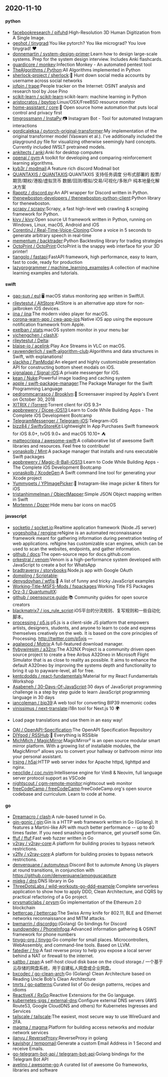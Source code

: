 ## 2020-11-10

#### python
* [facebookresearch / pifuhd](https://github.com/facebookresearch/pifuhd):High-Resolution 3D Human Digitization from A Single Image.
* [geohot / tinygrad](https://github.com/geohot/tinygrad):You like pytorch? You like micrograd? You love tinygrad!
❤️
* [donnemartin / system-design-primer](https://github.com/donnemartin/system-design-primer):Learn how to design large-scale systems. Prep for the system design interview. Includes Anki flashcards.
* [guardicore / monkey](https://github.com/guardicore/monkey):Infection Monkey - An automated pentest tool
* [TheAlgorithms / Python](https://github.com/TheAlgorithms/Python):All Algorithms implemented in Python
* [sherlock-project / sherlock](https://github.com/sherlock-project/sherlock):🔎
Hunt down social media accounts by username across social networks
* [jofpin / trape](https://github.com/jofpin/trape):People tracker on the Internet: OSINT analysis and research tool by Jose Pino
* [scikit-learn / scikit-learn](https://github.com/scikit-learn/scikit-learn):scikit-learn: machine learning in Python
* [aristocratos / bpytop](https://github.com/aristocratos/bpytop):Linux/OSX/FreeBSD resource monitor
* [home-assistant / core](https://github.com/home-assistant/core):🏡
Open source home automation that puts local control and privacy first
* [timgrossmann / InstaPy](https://github.com/timgrossmann/InstaPy):📷
Instagram Bot - Tool for automated Instagram interactions
* [gordicaleksa / pytorch-original-transformer](https://github.com/gordicaleksa/pytorch-original-transformer):My implementation of the original transformer model (Vaswani et al.). I've additionally included the playground.py file for visualizing otherwise seemingly hard concepts. Currently included IWSLT pretrained models.
* [ankitects / anki](https://github.com/ankitects/anki):Anki for desktop computers
* [openai / gym](https://github.com/openai/gym):A toolkit for developing and comparing reinforcement learning algorithms.
* [kyb3r / modmail](https://github.com/kyb3r/modmail):A feature rich discord Modmail bot
* [QUANTAXIS / QUANTAXIS](https://github.com/QUANTAXIS/QUANTAXIS):QUANTAXIS 支持任务调度 分布式部署的 股票/期货/期权/港股/虚拟货币 数据/回测/模拟/交易/可视化/多账户 纯本地量化解决方案
* [Rapptz / discord.py](https://github.com/Rapptz/discord.py):An API wrapper for Discord written in Python.
* [thenewboston-developers / thenewboston-python-client](https://github.com/thenewboston-developers/thenewboston-python-client):Python library for thenewboston.
* [scrapy / scrapy](https://github.com/scrapy/scrapy):Scrapy, a fast high-level web crawling & scraping framework for Python.
* [kivy / kivy](https://github.com/kivy/kivy):Open source UI framework written in Python, running on Windows, Linux, macOS, Android and iOS
* [CorentinJ / Real-Time-Voice-Cloning](https://github.com/CorentinJ/Real-Time-Voice-Cloning):Clone a voice in 5 seconds to generate arbitrary speech in real-time
* [mementum / backtrader](https://github.com/mementum/backtrader):Python Backtesting library for trading strategies
* [OctoPrint / OctoPrint](https://github.com/OctoPrint/OctoPrint):OctoPrint is the snappy web interface for your 3D printer!
* [tiangolo / fastapi](https://github.com/tiangolo/fastapi):FastAPI framework, high performance, easy to learn, fast to code, ready for production
* [lazyprogrammer / machine_learning_examples](https://github.com/lazyprogrammer/machine_learning_examples):A collection of machine learning examples and tutorials.

#### swift
* [gao-sun / eul](https://github.com/gao-sun/eul):🖥️
macOS status monitoring app written in SwiftUI.
* [rileytestut / AltStore](https://github.com/rileytestut/AltStore):AltStore is an alternative app store for non-jailbroken iOS devices.
* [iina / iina](https://github.com/iina/iina):The modern video player for macOS.
* [corona-warn-app / cwa-app-ios](https://github.com/corona-warn-app/cwa-app-ios):Native iOS app using the exposure notification framework from Apple.
* [exelban / stats](https://github.com/exelban/stats):macOS system monitor in your menu bar
* [yichengchen / clashX](https://github.com/yichengchen/clashX):
* [rileytestut / Delta](https://github.com/rileytestut/Delta):
* [blaise-io / acelink](https://github.com/blaise-io/acelink):Play Ace Streams in VLC on macOS.
* [raywenderlich / swift-algorithm-club](https://github.com/raywenderlich/swift-algorithm-club):Algorithms and data structures in Swift, with explanations!
* [slackhq / PanModal](https://github.com/slackhq/PanModal):An elegant and highly customizable presentation API for constructing bottom sheet modals on iOS.
* [signalapp / Signal-iOS](https://github.com/signalapp/Signal-iOS):A private messenger for iOS.
* [kean / Nuke](https://github.com/kean/Nuke):Powerful image loading and caching system
* [apple / swift-package-manager](https://github.com/apple/swift-package-manager):The Package Manager for the Swift Programming Language
* [pedrommcarrasco / Brooklyn](https://github.com/pedrommcarrasco/Brooklyn):🍎
Screensaver inspired by Apple's Event on October 30, 2018
* [XITRIX / iTorrent](https://github.com/XITRIX/iTorrent):Torrent client for iOS 9.3+
* [appbrewery / Dicee-iOS13](https://github.com/appbrewery/Dicee-iOS13):Learn to Code While Building Apps - The Complete iOS Development Bootcamp
* [TelegramMessenger / Telegram-iOS](https://github.com/TelegramMessenger/Telegram-iOS):Telegram-iOS
* [bizz84 / SwiftyStoreKit](https://github.com/bizz84/SwiftyStoreKit):Lightweight In App Purchases Swift framework for iOS 8.0+, tvOS 9.0+ and macOS 10.10+
⛺
* [matteocrippa / awesome-swift](https://github.com/matteocrippa/awesome-swift):A collaborative list of awesome Swift libraries and resources. Feel free to contribute!
* [yonaskolb / Mint](https://github.com/yonaskolb/Mint):A package manager that installs and runs executable Swift packages
* [appbrewery / Magic-8-Ball-iOS13](https://github.com/appbrewery/Magic-8-Ball-iOS13):Learn to Code While Building Apps - The Complete iOS Development Bootcamp
* [yonaskolb / XcodeGen](https://github.com/yonaskolb/XcodeGen):A Swift command line tool for generating your Xcode project
* [Yummypets / YPImagePicker](https://github.com/Yummypets/YPImagePicker):📸
Instagram-like image picker & filters for iOS
* [tristanhimmelman / ObjectMapper](https://github.com/tristanhimmelman/ObjectMapper):Simple JSON Object mapping written in Swift
* [Mortennn / Dozer](https://github.com/Mortennn/Dozer):Hide menu bar icons on macOS

#### javascript
* [socketio / socket.io](https://github.com/socketio/socket.io):Realtime application framework (Node.JS server)
* [yogeshojha / rengine](https://github.com/yogeshojha/rengine):reNgine is an automated reconnaissance framework meant for gathering information during penetration testing of web applications. reNgine has customizable scan engines, which can be used to scan the websites, endpoints, and gather information.
* [github / docs](https://github.com/github/docs):The open-source repo for docs.github.com
* [orkestral / venom](https://github.com/orkestral/venom):Venom is a high-performance system developed with JavaScript to create a bot for WhatsApp
* [bradtraversy / storybooks](https://github.com/bradtraversy/storybooks):Node.js app with Google OAuth
* [dompling / Scriptable](https://github.com/dompling/Scriptable):
* [denysdovhan / wtfjs](https://github.com/denysdovhan/wtfjs):🤪
A list of funny and tricky JavaScript examples
* [Working-Title-MSFS-Mods / fspackages](https://github.com/Working-Title-MSFS-Mods/fspackages):Working Title FS Packages
* [Orz-3 / QuantumultX](https://github.com/Orz-3/QuantumultX):
* [github / opensource.guide](https://github.com/github/opensource.guide):📚
Community guides for open source creators
* [blackmatrix7 / ios_rule_script](https://github.com/blackmatrix7/ios_rule_script):iOS平台的分流规则、复写规则和一些自动化脚本。
* [processing / p5.js](https://github.com/processing/p5.js):p5.js is a client-side JS platform that empowers artists, designers, students, and anyone to learn to code and express themselves creatively on the web. It is based on the core principles of Processing. http://twitter.com/p5xjs —
* [agalwood / Motrix](https://github.com/agalwood/Motrix):A full-featured download manager.
* [flybywiresim / a32nx](https://github.com/flybywiresim/a32nx):The A32NX Project is a community driven open source project to create a free Airbus A320neo in Microsoft Flight Simulator that is as close to reality as possible. It aims to enhance the default A320neo by improving the systems depth and functionality to bring it up to payware-level, all for free.
* [kentcdodds / react-fundamentals](https://github.com/kentcdodds/react-fundamentals):Material for my React Fundamentals Workshop
* [Asabeneh / 30-Days-Of-JavaScript](https://github.com/Asabeneh/30-Days-Of-JavaScript):30 days of JavaScript programming challenge is a step by step guide to learn JavaScript programming language in 30 days
* [iancoleman / bip39](https://github.com/iancoleman/bip39):A web tool for converting BIP39 mnemonic codes
* [vinissimus / next-translate](https://github.com/vinissimus/next-translate):i18n tool for Next.js 10
🌍
- Load page translations and use them in an easy way!
* [OAI / OpenAPI-Specification](https://github.com/OAI/OpenAPI-Specification):The OpenAPI Specification Repository
* [DIYgod / RSSHub](https://github.com/DIYgod/RSSHub):🍰
Everything is RSSible
* [MichMich / MagicMirror](https://github.com/MichMich/MagicMirror):MagicMirror² is an open source modular smart mirror platform. With a growing list of installable modules, the MagicMirror² allows you to convert your hallway or bathroom mirror into your personal assistant.
* [lrsjng / h5ai](https://github.com/lrsjng/h5ai):HTTP web server index for Apache httpd, lighttpd and nginx.
* [neoclide / coc.nvim](https://github.com/neoclide/coc.nvim):Intellisense engine for Vim8 & Neovim, full language server protocol support as VSCode
* [nightscout / cgm-remote-monitor](https://github.com/nightscout/cgm-remote-monitor):nightscout web monitor
* [freeCodeCamp / freeCodeCamp](https://github.com/freeCodeCamp/freeCodeCamp):freeCodeCamp.org's open source codebase and curriculum. Learn to code at home.

#### go
* [Dreamacro / clash](https://github.com/Dreamacro/clash):A rule-based tunnel in Go.
* [gin-gonic / gin](https://github.com/gin-gonic/gin):Gin is a HTTP web framework written in Go (Golang). It features a Martini-like API with much better performance -- up to 40 times faster. If you need smashing performance, get yourself some Gin.
* [ffuf / ffuf](https://github.com/ffuf/ffuf):Fast web fuzzer written in Go
* [v2ray / v2ray-core](https://github.com/v2ray/v2ray-core):A platform for building proxies to bypass network restrictions.
* [v2fly / v2ray-core](https://github.com/v2fly/v2ray-core):A platform for building proxies to bypass network restrictions.
* [denverquane / automuteus](https://github.com/denverquane/automuteus):Discord Bot to automute Among Us players at round transitions, in conjunction with https://github.com/denverquane/amonguscapture
* [miekg / dns](https://github.com/miekg/dns):DNS library in Go
* [ThreeDotsLabs / wild-workouts-go-ddd-example](https://github.com/ThreeDotsLabs/wild-workouts-go-ddd-example):Complete serverless application to show how to apply DDD, Clean Architecture, and CQRS by practical refactoring of a Go project.
* [prysmaticlabs / prysm](https://github.com/prysmaticlabs/prysm):Go implementation of the Ethereum 2.0 blockchain
* [bettercap / bettercap](https://github.com/bettercap/bettercap):The Swiss Army knife for 802.11, BLE and Ethernet networks reconnaissance and MITM attacks.
* [bwmarrin / discordgo](https://github.com/bwmarrin/discordgo):(Golang) Go bindings for Discord
* [sundowndev / PhoneInfoga](https://github.com/sundowndev/PhoneInfoga):Advanced information gathering & OSINT framework for phone numbers
* [tinygo-org / tinygo](https://github.com/tinygo-org/tinygo):Go compiler for small places. Microcontrollers, WebAssembly, and command-line tools. Based on LLVM.
* [fatedier / frp](https://github.com/fatedier/frp):A fast reverse proxy to help you expose a local server behind a NAT or firewall to the internet.
* [saltbo / zpan](https://github.com/saltbo/zpan):A self-host cloud disk base on the cloud storage./ 一个基于云存储的网盘系统，用于自建私人网盘或企业网盘。
* [bxcodec / go-clean-arch](https://github.com/bxcodec/go-clean-arch):Go (Golang) Clean Architecture based on Reading Uncle Bob's Clean Architecture
* [tmrts / go-patterns](https://github.com/tmrts/go-patterns):Curated list of Go design patterns, recipes and idioms
* [ReactiveX / RxGo](https://github.com/ReactiveX/RxGo):Reactive Extensions for the Go language.
* [kubernetes-sigs / external-dns](https://github.com/kubernetes-sigs/external-dns):Configure external DNS servers (AWS Route53, Google CloudDNS and others) for Kubernetes Ingresses and Services
* [tailscale / tailscale](https://github.com/tailscale/tailscale):The easiest, most secure way to use WireGuard and 2FA.
* [magma / magma](https://github.com/magma/magma):Platform for building access networks and modular network services
* [ilanyu / ReverseProxy](https://github.com/ilanyu/ReverseProxy):ReverseProxy in golang
* [kavishgr / tempomail](https://github.com/kavishgr/tempomail):Generate a custom Email Address in 1 Second and receive Emails.
* [go-telegram-bot-api / telegram-bot-api](https://github.com/go-telegram-bot-api/telegram-bot-api):Golang bindings for the Telegram Bot API
* [avelino / awesome-go](https://github.com/avelino/awesome-go):A curated list of awesome Go frameworks, libraries and software
